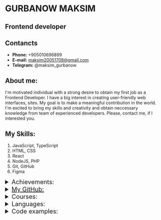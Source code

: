 # GURBANOW MAKSIM

## Frontend developer

## Contancts

- **Phone:** +905010696899
- **E-mail:** maksim20051708@gmail.com
- **Telegram:** @maksim_gurbanow

## About me:

I'm motivated individual with a strong desire to obtain my first job as a Frontend Developer. I have a big interest in creating user-friendly web interfaces, sites. My goal is to make a meaningful contribution in the world. I'm excited to bring my skills and creativity and obtain neccessary knowledge from team of experienced developers. Please, contact me, if I interested you.

## My Skills:

1. JavaScript, TypeScript
2. HTML, CSS
3. React
4. NodeJS, PHP
5. Git, GitHub
6. Figma

<details>
<summary style="font-size:20px">Achievements:</summary>
<h3 align="center"><a href="https://www.codewars.com/users/maksim72948/stats">CodeWars</a></h3>
<img src="./images/codewars.png">

</details>

<details>
<summary style="font-size:20px"><a href="https://github.com/MaksimGurbanow">My GitHub:</a></summary>

<h3>1. <a href="https://maksimgurbanow.github.io/tetris/">Tetris</a></h3>
Classical arcade game written in JavaScript. Click on title to play
</details>

<details>
<summary style="font-size:20px">Courses:</summary>
<img src="./images/courses.png">
</details>


<details>
<summary style="font-size:20px">Languages:</summary>

1. Russian - native
2. English - upper-intermediate
3. French - intermediate
4. Turkish - elementary
</details>

<details>
  <summary style="font-size:20px">Code examples:</summary>
  
  <br>

  <p align="center">Binary Search</p>
  
  ```JavaScript
  Array.prototype.binarySearch = function(item) {
    let low = 0;
    let high = this.length -1;
    while(low <= high) {
      const mid = Math.floor(low + high);
      const guess = this[mid];
      if(guess === item) {
        return mid;   
      }
      else if(guess < item) {
        low = mid + 1;
      }
      else {
        high = mid - 1;
      }
    }
    return -1;
  }
  ```

  <br>

  <p align="center">QuickSort</p>

  ```javascript
  Array.prototype.quickSort = function () {
    if (this.length < 2) {
        return this;
    } else {
        let strongPoint = this[0];
        let less = [];
        let more = [];

        for (const element of this) {
            if (element > strongPoint) {
                  more.push(element);
              } else if (element < strongPoint) { 
                  less.push(element);
              }
          }
        return [...less.quickSort(), strongPoint, ...more.quickSort()];
      }
  };
  ```
</details>
